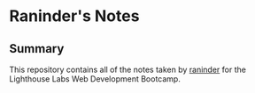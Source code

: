 # Raninder's Notes

## Summary 

This repository contains all of the notes taken by [raninder](https://github.com/raninder) for the Lighthouse Labs Web Development Bootcamp.